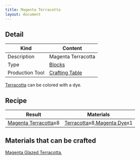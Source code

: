 ```yaml
---
title: Magenta Terracotta
layout: document
---
```

## Detail

|Kind|Content|
|---|---|
|Description|Magenta Terracotta|
|Type|[Blocks](Blocks)|
|Production Tool|[Crafting Table](Crafting_Table)|

[Terracotta](Terracotta) can be colored with a dye.

## Recipe

|Result|Materials|
|---|---|
|[Magenta Terracotta](Magenta_Terracotta)x8|[Terracotta](Terracotta)x8,[Magenta Dye](Magenta_Dye)x1|

## Materials that can be crafted

[Magenta Glazed Terracotta](Magenta_Glazed_Terracotta),
